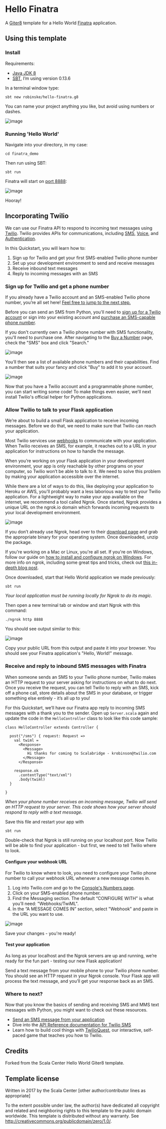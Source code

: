 # Hello Finatra

A [Giter8][g8] template for a Hello World [Finatra](https://github.com/twitter/finatra) application.

## Using this template

### Install

Requirements:

* [Java JDK 8](http://www.oracle.com/technetwork/java/javase/downloads/jdk8-downloads-2133151.html)
* [SBT](https://www.scala-sbt.org/download.html), I’m using version 0.13.6

In a terminal window type:

```
sbt new robinske/hello-finatra.g8
```

You can name your project anything you like, but avoid using numbers or dashes.

![image](https://user-images.githubusercontent.com/3673341/39088781-36029586-456d-11e8-9940-28fa04a7bfed.png)

### Running 'Hello World'

Navigate into your directory, in my case:

```
cd finatra_demo
```

Then run using SBT:

```
sbt run
```

Finatra will start on [port 8888](http://localhost:8888/hello?name=Kelley):

![image](https://user-images.githubusercontent.com/3673341/39088806-9a32425e-456d-11e8-92c0-54742486282f.png)

Hooray!

## Incorporating Twilio

We can use our Finatra API to respond to incoming text messages using [Twilio](http://twilio.com/try-twilio). Twilio provides APIs for communications, including [SMS](https://www.twilio.com/sms), [Voice](https://www.twilio.com/voice), and [Authentication](https://www.twilio.com/authy).

In this Quickstart, you will learn how to:

1. Sign up for Twilio and get your first SMS-enabled Twilio phone number
1. Set up your development environment to send and receive messages
1. Receive inbound text messages
1. Reply to incoming messages with an SMS

### Sign up for Twilio and get a phone number
If you already have a Twilio account and an SMS-enabled Twilio phone number, you’re all set here! [Feel free to jump to the next step.](https://github.com/robinske/hello-finatra.g8/blob/master/README.markdown#allow-twilio-to-talk-to-your-flask-application)

Before you can send an SMS from Python, you'll need to [sign up for a Twilio account](https://www.twilio.com/try-twilio) or sign into your existing account and [purchase an SMS-capable phone number](https://www.twilio.com/console/phone-numbers).

If you don't currently own a Twilio phone number with SMS functionality, you'll need to purchase one.  After navigating to the [Buy a Number](https://www.twilio.com/console/phone-numbers/search) page, check the "SMS" box and click "Search."

![image](https://s3.amazonaws.com/com.twilio.prod.twilio-docs/images/buy_a_number.width-800.jpg)

You’ll then see a list of available phone numbers and their capabilities. Find a number that suits your fancy and click "Buy" to add it to your account.

![image](https://s3.amazonaws.com/com.twilio.prod.twilio-docs/images/sms_buy_number.width-800.png)

Now that you have a Twilio account and a programmable phone number, you can start writing some code! To make things even easier, we'll next install Twilio's official helper for Python applications.

### Allow Twilio to talk to your Flask application

We’re about to build a small Flask application to receive incoming messages. Before we do that, we need to make sure that Twilio can reach your application.

Most Twilio services use [webhooks](https://www.twilio.com/docs/glossary/what-is-a-webhook) to communicate with your application. When Twilio receives an SMS, for example, it reaches out to a URL in your application for instructions on how to handle the message.

When you’re working on your Flask application in your development environment, your app is only reachable by other programs on your computer, so Twilio won’t be able to talk to it. We need to solve this problem by making your application accessible over the internet.

While there are a lot of ways to do this, like deploying your application to Heroku or AWS, you'll probably want a less laborious way to test your Twilio application. For a lightweight way to make your app available on the internet, we recommend a tool called Ngrok. Once started, Ngrok provides a unique URL on the ngrok.io domain which forwards incoming requests to your local development environment.

![image](https://s3.amazonaws.com/com.twilio.prod.twilio-docs/images/webhook_ngrok_flow.width-800.png)

If you don’t already use Ngrok, head over to their [download page](https://ngrok.com/download) and grab the appropriate binary for your operating system. Once downloaded, unzip the package.

If you're working on a Mac or Linux, you're all set. If you're on Windows, follow our guide on [how to install and configure ngrok on Windows](https://www.twilio.com/docs/usage/tutorials/how-use-ngrok-windows-and-visual-studio-test-webhooks). For more info on ngrok, including some great tips and tricks, check out [this in-depth blog post](https://www.twilio.com/blog/2015/09/6-awesome-reasons-to-use-ngrok-when-testing-webhooks.html).

Once downloaded, start that Hello World application we made previously:

```
sbt run
```

_Your local application *must* be running locally for Ngrok to do its magic._

Then open a new terminal tab or window and start Ngrok with this command:

```
./ngrok http 8888
```

You should see output similar to this:

![image](https://user-images.githubusercontent.com/3673341/39088980-56b9e99c-4571-11e8-89cc-766ca8c45e3b.png)

Copy your public URL from this output and paste it into your browser. You should see your Finatra application's "Hello, World!" message.

### Receive and reply to inbound SMS messages with Finatra

When someone sends an SMS to your Twilio phone number, Twilio makes an HTTP request to your server asking for instructions on what to do next. Once you receive the request, you can tell Twilio to reply with an SMS, kick off a phone call, store details about the SMS in your database, or trigger something else entirely - it’s all up to you!

For this Quickstart, we’ll have our Finatra app reply to incoming SMS messages with a thank you to the sender. Open up `Server.scala` again and update the code in the `HelloController` class to look like this code sample:

```
class HelloController extends Controller {

  post("/sms") { request: Request =>
    val twiml =
      <Response>
        <Message>
          Hi thanks for coming to Scalabridge - krobinson@twilio.com
        </Message>
      </Response>

    response.ok
      .contentType("text/xml")
      .body(twiml)
  }

}
```
_When your phone number receives an incoming message, Twilio will send an HTTP request to your server. This code shows how your server should respond to reply with a text message._

Save this file and restart your app with 

```
sbt run
```
Double-check that Ngrok is still running on your localhost port. Now Twilio will be able to find your application - but first, we need to tell Twilio where to look.

#### Configure your webhook URL

For Twilio to know where to look, you need to configure your Twilio phone number to call your webhook URL whenever a new message comes in.

1. Log into Twilio.com and go to the [Console's Numbers page](https://www.twilio.com/console/phone-numbers/incoming).
1. Click on your SMS-enabled phone number.
1. Find the Messaging section. The default “CONFIGURE WITH” is what you’ll need: "Webhooks/TwiML".
1. In the “A MESSAGE COMES IN” section, select "Webhook" and paste in the URL you want to use.

![image](https://s3.amazonaws.com/com.twilio.prod.twilio-docs/images/SMS_Webhook.width-800.png)

Save your changes - you're ready!

#### Test your application
As long as your localhost and the Ngrok servers are up and running, we’re ready for the fun part - testing our new Flask application!

Send a text message from your mobile phone to your Twilio phone number. You should see an HTTP request in your Ngrok console. Your Flask app will process the text message, and you’ll get your response back as an SMS.

### Where to next?

Now that you know the basics of sending and receiving SMS and MMS text messages with Python, you might want to check out these resources.

* [Send an SMS message from your application](https://www.twilio.com/blog/2017/11/getting-started-with-scala-and-twilio.html)
* Dive into the [API Reference documentation for Twilio SMS](https://www.twilio.com/docs/sms/api)
* Learn how to build cool things with [TwilioQuest](https://www.twilio.com/quest/welcome), our interactive, self-paced game that teaches you how to Twilio.


## Credits

Forked from the Scala Center Hello World Giter8 template.

Template license
----------------
Written in 2017 by the Scala Center
[other author/contributor lines as appropriate]

To the extent possible under law, the author(s) have dedicated all copyright and related
and neighboring rights to this template to the public domain worldwide.
This template is distributed without any warranty. See <http://creativecommons.org/publicdomain/zero/1.0/>.

[g8]: http://www.foundweekends.org/giter8/
